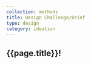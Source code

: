 ```yaml
---
collection: methods
title: Design Challenge/Brief
type: design
category: ideation
---
```


## {{page.title}}!